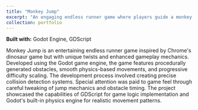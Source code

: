 ```yaml
---
title: "Monkey Jump"
excerpt: "An engaging endless runner game where players guide a monkey through challenging obstacles<br/><img src='/images/monkeyJumpImage.png'>"
collection: portfolio
---
```


<!-- {% include video.html url="/files/monkeyJump.mov" %} -->

**Built with:** Godot Engine, GDScript

Monkey Jump is an entertaining endless runner game inspired by Chrome's dinosaur game but with unique twists and enhanced gameplay mechanics. Developed using the Godot game engine, the game features procedurally generated obstacles, smooth physics-based movements, and progressive difficulty scaling. The development process involved creating precise collision detection systems. Special attention was paid to game feel through careful tweaking of jump mechanics and obstacle timing. The project showcased the capabilities of GDScript for game logic implementation and Godot's built-in physics engine for realistic movement patterns.